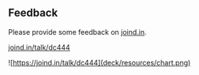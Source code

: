 ## Feedback

<div class="multicolumn">
<div>
<p>Please provide some feedback on <a href="https://joind.in">joind.in</a>.</p>
<p><a href="https://joind.in/talk/dc444">joind.in/talk/dc444</a></p>
</div>
<div>

![https://joind.in/talk/dc444](deck/resources/chart.png)

</div>
</div>
